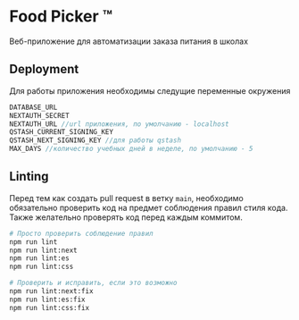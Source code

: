 # Food Picker &trade;

Веб-приложение для автоматизации заказа питания в школах

## Deployment

Для работы приложения необходимы следущие переменные окружения

```c
DATABASE_URL
NEXTAUTH_SECRET
NEXTAUTH_URL //url приложения, по умолчанию - localhost
QSTASH_CURRENT_SIGNING_KEY
QSTASH_NEXT_SIGNING_KEY //для работы qstash
MAX_DAYS //количество учебных дней в неделе, по умолчанию - 5
```

## Linting

Перед тем как создать pull request в ветку `main`, необходимо обязательно проверить код на предмет соблюдения правил стиля кода. Также желательно проверять код перед каждым коммитом.

```sh
# Просто проверить соблюдение правил
npm run lint
npm run lint:next
npm run lint:es
npm run lint:css

# Проверить и исправить, если это возможно
npm run lint:next:fix
npm run lint:es:fix
npm run lint:css:fix
```
